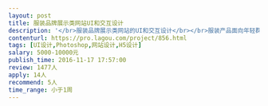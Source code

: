 ```yaml
---                
layout: post       
title: 服装品牌展示类网站UI和交互设计           
description: '</br>服装品牌展示类网站的UI和交互设计</br></br>服装产品面向年轻群体、潮男潮女</br>要求突出品牌风格，树立品牌形象</br></br>网站要在电脑、pad、手机上都能展示</br>负责视觉、交互、UI 设计</br>时间很紧，希望在一周可以定稿</br>'     
contenturl: https://pro.lagou.com/project/856.html      
tags: [UI设计,Photoshop,网站设计,H5设计]            
salary: 5000-10000元          
publish_time: 2016-11-17 17:57:00         
review: 1477人                   
apply: 14人                   
recommend: 5人                   
time_range: 小于1周              
---                 
```

